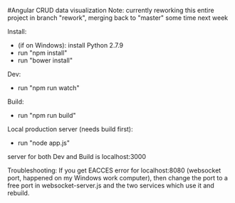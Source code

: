 #Angular CRUD data visualization
Note: currently reworking this entire project in branch "rework", merging back to "master" some time next week

Install:
- (if on Windows): install Python 2.7.9
- run "npm install"
- run "bower install"

Dev:
- run "npm run watch"

Build:
- run "npm run build"

Local production server (needs build first):
- run "node app.js"

server for both Dev and Build is localhost:3000

Troubleshooting: 
If you get EACCES error for localhost:8080 (websocket port, happened on my Windows work computer), 
then change the port to a free port in websocket-server.js and the two services which use it and rebuild.

